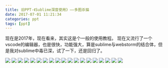 ```yaml
---
title: 旧PPT-《Sublime深度使用》——多图杀猫
date: 2017-07-01 11:21:34
categories: ppt
tags: [ppt]
---
```


现在是2017年，现在看来，其实这是个一般的使用教程。
现在又流行了一个vscode的编辑器，也是很快，功能强大，算是sublime与webstorm的结合体，但是我对sublime中毒已深，试了一下，还是回归了。

<!-- more -->

![](https://loulanyijian.github.io/images/sublime/幻灯片01.jpg)
![](https://loulanyijian.github.io/images/sublime/幻灯片03.jpg)
![](https://loulanyijian.github.io/images/sublime/幻灯片04.jpg)
![](https://loulanyijian.github.io/images/sublime/幻灯片05.jpg)
![](https://loulanyijian.github.io/images/sublime/幻灯片06.jpg)
![](https://loulanyijian.github.io/images/sublime/幻灯片07.jpg)
![](https://loulanyijian.github.io/images/sublime/幻灯片08.jpg)
![](https://loulanyijian.github.io/images/sublime/幻灯片09.jpg)
![](https://loulanyijian.github.io/images/sublime/幻灯片10.jpg)
![](https://loulanyijian.github.io/images/sublime/幻灯片11.jpg)
![](https://loulanyijian.github.io/images/sublime/幻灯片12.jpg)
![](https://loulanyijian.github.io/images/sublime/幻灯片13.jpg)
![](https://loulanyijian.github.io/images/sublime/幻灯片14.jpg)
![](https://loulanyijian.github.io/images/sublime/幻灯片15.jpg)
![](https://loulanyijian.github.io/images/sublime/幻灯片16.jpg)
![](https://loulanyijian.github.io/images/sublime/幻灯片17.jpg)
![](https://loulanyijian.github.io/images/sublime/幻灯片18.jpg)
![](https://loulanyijian.github.io/images/sublime/幻灯片19.jpg)
![](https://loulanyijian.github.io/images/sublime/幻灯片20.jpg)